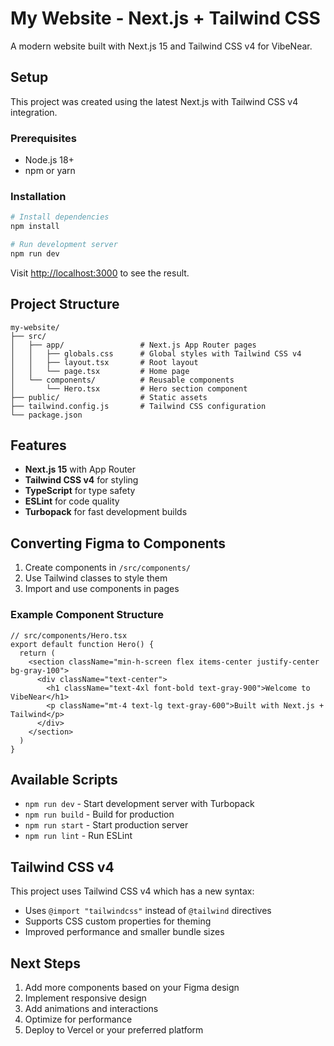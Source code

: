 # My Website - Next.js + Tailwind CSS

A modern website built with Next.js 15 and Tailwind CSS v4 for VibeNear.

## Setup

This project was created using the latest Next.js with Tailwind CSS v4 integration.

### Prerequisites
- Node.js 18+ 
- npm or yarn

### Installation
```bash
# Install dependencies
npm install

# Run development server
npm run dev
```

Visit [http://localhost:3000](http://localhost:3000) to see the result.

## Project Structure

```
my-website/
├── src/
│   ├── app/                 # Next.js App Router pages
│   │   ├── globals.css      # Global styles with Tailwind CSS v4
│   │   ├── layout.tsx       # Root layout
│   │   └── page.tsx         # Home page
│   └── components/          # Reusable components
│       └── Hero.tsx         # Hero section component
├── public/                  # Static assets
├── tailwind.config.js       # Tailwind CSS configuration
└── package.json
```

## Features

- **Next.js 15** with App Router
- **Tailwind CSS v4** for styling
- **TypeScript** for type safety
- **ESLint** for code quality
- **Turbopack** for fast development builds

## Converting Figma to Components

1. Create components in `/src/components/`
2. Use Tailwind classes to style them
3. Import and use components in pages

### Example Component Structure
```tsx
// src/components/Hero.tsx
export default function Hero() {
  return (
    <section className="min-h-screen flex items-center justify-center bg-gray-100">
      <div className="text-center">
        <h1 className="text-4xl font-bold text-gray-900">Welcome to VibeNear</h1>
        <p className="mt-4 text-lg text-gray-600">Built with Next.js + Tailwind</p>
      </div>
    </section>
  )
}
```

## Available Scripts

- `npm run dev` - Start development server with Turbopack
- `npm run build` - Build for production
- `npm run start` - Start production server
- `npm run lint` - Run ESLint

## Tailwind CSS v4

This project uses Tailwind CSS v4 which has a new syntax:
- Uses `@import "tailwindcss"` instead of `@tailwind` directives
- Supports CSS custom properties for theming
- Improved performance and smaller bundle sizes

## Next Steps

1. Add more components based on your Figma design
2. Implement responsive design
3. Add animations and interactions
4. Optimize for performance
5. Deploy to Vercel or your preferred platform
